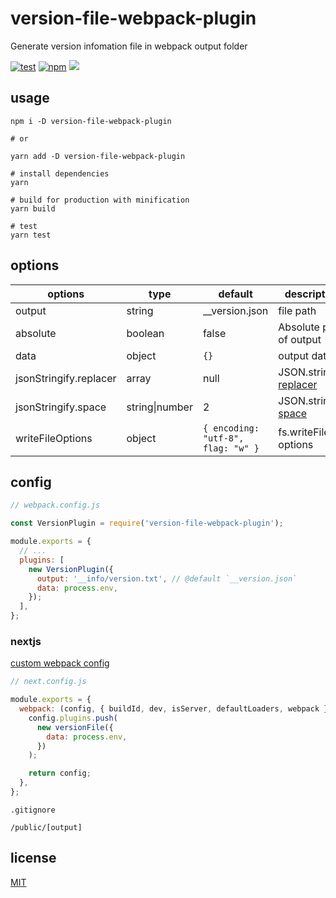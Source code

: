 # version-file-webpack-plugin

Generate version infomation file in webpack output folder

[![test](https://github.com/wangcch/version-file-webpack-plugin/actions/workflows/main.yml/badge.svg)](https://github.com/wangcch/version-file-webpack-plugin/actions/workflows/main.yml)
[![npm](https://img.shields.io/npm/v/version-file-webpack-plugin.svg)](https://www.npmjs.com/package/version-file-webpack-plugin)
[![](https://img.shields.io/github/license/wangcch/version-file-webpack-plugin)](https://github.com/wangcch/version-file-webpack-plugin/blob/main/LICENSE)

## usage

```shell
npm i -D version-file-webpack-plugin

# or

yarn add -D version-file-webpack-plugin
```

```shell
# install dependencies
yarn

# build for production with minification
yarn build

# test
yarn test
```

## options

| options                | type           | default                            | description                                                                                                                |
| ---------------------- | -------------- | ---------------------------------- | -------------------------------------------------------------------------------------------------------------------------- |
| output                 | string         | \_\_version.json                   | file path                                                                                                                  |
| absolute               | boolean        | false                              | Absolute path of output                                                                                                    |
| data                   | object         | `{}`                               | output data                                                                                                                |
| jsonStringify.replacer | array          | null                               | JSON.stringify [replacer](https://developer.mozilla.org/en-US/docs/Web/JavaScript/Reference/Global_Objects/JSON/stringify) |
| jsonStringify.space    | string\|number | 2                                  | JSON.stringify [space](https://developer.mozilla.org/en-US/docs/Web/JavaScript/Reference/Global_Objects/JSON/stringify)    |
| writeFileOptions       | object         | `{ encoding: "utf-8", flag: "w" }` | fs.writeFile options                                                                                                       |

## config

```js
// webpack.config.js

const VersionPlugin = require('version-file-webpack-plugin');

module.exports = {
  // ...
  plugins: [
    new VersionPlugin({
      output: '__info/version.txt', // @default `__version.json`
      data: process.env,
    });
  ],
};
```

### nextjs

[custom webpack config](https://nextjs.org/docs/api-reference/next.config.js/custom-webpack-config)

```js
// next.config.js

module.exports = {
  webpack: (config, { buildId, dev, isServer, defaultLoaders, webpack }) => {
    config.plugins.push(
      new versionFile({
        data: process.env,
      })
    );

    return config;
  },
};
```

`.gitignore`

```
/public/[output]
```

## license

[MIT](./LICENSE)
